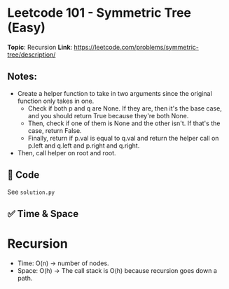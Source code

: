 # Leetcode 101 - Symmetric Tree (Easy)

**Topic**: Recursion
**Link**: https://leetcode.com/problems/symmetric-tree/description/

## Notes:
 - Create a helper function to take in two arguments since the original function only takes in one. 
    - Check if both p and q are None. If they are, then it's the base case, and you should return True because they're both None. 
    - Then, check if one of them is None and the other isn't. If that's the case, return False. 
    - Finally, return if p.val is equal to q.val and return the helper call on p.left and q.left and p.right and q.right. 
 - Then, call helper on root and root. 
 
## 🧪 Code
See `solution.py`

## ✅ Time & Space

# Recursion
- Time: O(n) -> number of nodes. 
- Space: O(h) -> The call stack is O(h) because recursion goes down a path. 